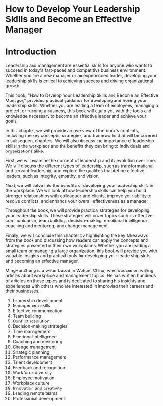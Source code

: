 # How to Develop Your Leadership Skills and Become an Effective Manager

# Introduction

Leadership and management are essential skills for anyone who wants to succeed in today's fast-paced and competitive business environment. Whether you are a new manager or an experienced leader, developing your leadership skills is critical to achieving success and driving organizational growth.

This book, "How to Develop Your Leadership Skills and Become an Effective Manager," provides practical guidance for developing and honing your leadership skills. Whether you are leading a team of employees, managing a project, or running a business, this book will equip you with the tools and knowledge necessary to become an effective leader and achieve your goals.

In this chapter, we will provide an overview of the book's contents, including the key concepts, strategies, and frameworks that will be covered in subsequent chapters. We will also discuss the importance of leadership skills in the workplace and the benefits they can bring to individuals and organizations alike.

First, we will examine the concept of leadership and its evolution over time. We will discuss the different types of leadership, such as transformational and servant leadership, and explore the qualities that define effective leaders, such as integrity, empathy, and vision.

Next, we will delve into the benefits of developing your leadership skills in the workplace. We will look at how leadership skills can help you build stronger relationships with colleagues and clients, improve your ability to resolve conflicts, and enhance your overall effectiveness as a manager.

Throughout the book, we will provide practical strategies for developing your leadership skills. These strategies will cover topics such as effective communication, team building, decision-making, emotional intelligence, coaching and mentoring, and change management.

Finally, we will conclude this chapter by highlighting the key takeaways from the book and discussing how readers can apply the concepts and strategies presented in their own workplaces. Whether you are leading a small team or managing a large organization, this book will provide you with valuable insights and practical tools for developing your leadership skills and becoming an effective manager.

MingHai Zheng is a writer based in Wuhan, China, who focuses on writing articles about workplace and management topics. He has written hundreds of articles on these topics and is dedicated to sharing his insights and experiences with others who are interested in improving their careers and their businesses.



1. Leadership development
2. Management skills
3. Effective communication
4. Team building
5. Conflict resolution
6. Decision-making strategies
7. Time management
8. Emotional intelligence
9. Coaching and mentoring
10. Change management
11. Strategic planning
12. Performance management
13. Talent development
14. Feedback and recognition
15. Workforce diversity
16. Employee motivation
17. Workplace culture
18. Innovation and creativity
19. Leading remote teams
20. Professional development.



